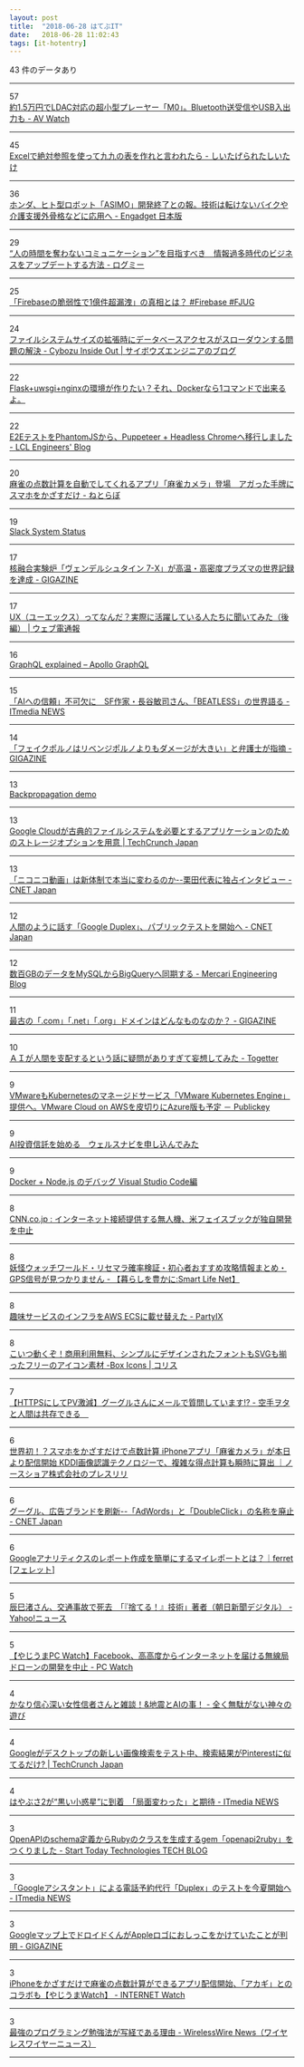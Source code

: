 ```yaml
---
layout: post
title:  "2018-06-28 はてぶIT"
date:   2018-06-28 11:02:43
tags: [it-hotentry]
---
```

43 件のデータあり

<hr><div class="row">
<div class="col-1"><span class="badge badge-pill badge-success h2">57</span></div>
<div class="col-11"><a href='https://av.watch.impress.co.jp/docs/news/1129733.html' target='_blank'>約1.5万円でLDAC対応の超小型プレーヤー「M0」。Bluetooth送受信やUSB入出力も - AV Watch</a></div>
</div>
<hr>
<div class="row">
<div class="col-1"><span class="badge badge-pill badge-success h2">45</span></div>
<div class="col-11"><a href='https://www.watto.nagoya/entry/2018/06/28/003000' target='_blank'>Excelで絶対参照を使って九九の表を作れと言われたら - しいたげられたしいたけ</a></div>
</div>
<hr>
<div class="row">
<div class="col-1"><span class="badge badge-pill badge-success h2">36</span></div>
<div class="col-11"><a href='https://japanese.engadget.com/2018/06/27/asimo/' target='_blank'>ホンダ、ヒト型ロボット「ASIMO」開発終了との報。技術は転けないバイクや介護支援外骨格などに応用へ - Engadget 日本版</a></div>
</div>
<hr>
<div class="row">
<div class="col-1"><span class="badge badge-pill badge-success h2">29</span></div>
<div class="col-11"><a href='https://logmi.jp/297069' target='_blank'>“人の時間を奪わないコミュニケーション”を目指すべき　情報過多時代のビジネスをアップデートする方法 - ログミー</a></div>
</div>
<hr>
<div class="row">
<div class="col-1"><span class="badge badge-pill badge-success h2">25</span></div>
<div class="col-11"><a href='https://qiita.com/Yatima/items/cb1962fb09f827957981' target='_blank'>「Firebaseの脆弱性で1億件超漏洩」の真相とは？ #Firebase #FJUG</a></div>
</div>
<hr>
<div class="row">
<div class="col-1"><span class="badge badge-pill badge-success h2">24</span></div>
<div class="col-11"><a href='http://blog.cybozu.io/entry/2018/06/28/080000' target='_blank'>ファイルシステムサイズの拡張時にデータベースアクセスがスローダウンする問題の解決 - Cybozu Inside Out | サイボウズエンジニアのブログ</a></div>
</div>
<hr>
<div class="row">
<div class="col-1"><span class="badge badge-pill badge-success h2">22</span></div>
<div class="col-11"><a href='https://qiita.com/lboavde1121/items/a905f1382733dfb9c8c1' target='_blank'>Flask+uwsgi+nginxの環境が作りたい？それ、Dockerなら1コマンドで出来るよ。</a></div>
</div>
<hr>
<div class="row">
<div class="col-1"><span class="badge badge-pill badge-success h2">22</span></div>
<div class="col-11"><a href='http://techblog.lclco.com/entry/2018/06/28/080000' target='_blank'>E2EテストをPhantomJSから、Puppeteer + Headless Chromeへ移行しました - LCL Engineers' Blog</a></div>
</div>
<hr>
<div class="row">
<div class="col-1"><span class="badge badge-pill badge-success h2">20</span></div>
<div class="col-11"><a href='http://nlab.itmedia.co.jp/nl/articles/1806/27/news131.html' target='_blank'>麻雀の点数計算を自動でしてくれるアプリ「麻雀カメラ」登場　アガった手牌にスマホをかざすだけ - ねとらぼ</a></div>
</div>
<hr>
<div class="row">
<div class="col-1"><span class="badge badge-pill badge-success h2">19</span></div>
<div class="col-11"><a href='https://status.slack.com/2018-06/142edcb9e52c7663' target='_blank'>Slack System Status</a></div>
</div>
<hr>
<div class="row">
<div class="col-1"><span class="badge badge-pill badge-success h2">17</span></div>
<div class="col-11"><a href='https://gigazine.net/news/20180626-wendelstein-7-x-world-record/' target='_blank'>核融合実験炉「ヴェンデルシュタイン 7-X」が高温・高密度プラズマの世界記録を達成 - GIGAZINE</a></div>
</div>
<hr>
<div class="row">
<div class="col-1"><span class="badge badge-pill badge-success h2">17</span></div>
<div class="col-11"><a href='https://dentsu-ho.com/articles/3598' target='_blank'>UX（ユーエックス）ってなんだ？実際に活躍している人たちに聞いてみた（後編） | ウェブ電通報</a></div>
</div>
<hr>
<div class="row">
<div class="col-1"><span class="badge badge-pill badge-success h2">16</span></div>
<div class="col-11"><a href='https://dev-blog.apollodata.com/graphql-explained-5844742f195e' target='_blank'>GraphQL explained – Apollo GraphQL</a></div>
</div>
<hr>
<div class="row">
<div class="col-1"><span class="badge badge-pill badge-success h2">15</span></div>
<div class="col-11"><a href='http://www.itmedia.co.jp/news/articles/1806/28/news025.html' target='_blank'>「AIへの信頼」不可欠に　SF作家・長谷敏司さん、「BEATLESS」の世界語る - ITmedia NEWS</a></div>
</div>
<hr>
<div class="row">
<div class="col-1"><span class="badge badge-pill badge-success h2">14</span></div>
<div class="col-11"><a href='https://gigazine.net/news/20180625-deepfakes-revenge-porn/' target='_blank'>「フェイクポルノはリベンジポルノよりもダメージが大きい」と弁護士が指摘 - GIGAZINE</a></div>
</div>
<hr>
<div class="row">
<div class="col-1"><span class="badge badge-pill badge-success h2">13</span></div>
<div class="col-11"><a href='https://google-developers.appspot.com/machine-learning/crash-course/backprop-scroll/' target='_blank'>Backpropagation demo</a></div>
</div>
<hr>
<div class="row">
<div class="col-1"><span class="badge badge-pill badge-success h2">13</span></div>
<div class="col-11"><a href='https://jp.techcrunch.com/2018/06/27/2018-06-26-with-cloud-filestore-the-google-cloud-gets-a-new-storage-option/' target='_blank'>Google Cloudが古典的ファイルシステムを必要とするアプリケーションのためのストレージオプションを用意 | TechCrunch Japan</a></div>
</div>
<hr>
<div class="row">
<div class="col-1"><span class="badge badge-pill badge-success h2">13</span></div>
<div class="col-11"><a href='https://japan.cnet.com/article/35121533/' target='_blank'>「ニコニコ動画」は新体制で本当に変わるのか--栗田代表に独占インタビュー - CNET Japan</a></div>
</div>
<hr>
<div class="row">
<div class="col-1"><span class="badge badge-pill badge-success h2">12</span></div>
<div class="col-11"><a href='https://japan.cnet.com/article/35121577/' target='_blank'>人間のように話す「Google Duplex」、パブリックテストを開始へ - CNET Japan</a></div>
</div>
<hr>
<div class="row">
<div class="col-1"><span class="badge badge-pill badge-success h2">12</span></div>
<div class="col-11"><a href='http://tech.mercari.com/entry/2018/06/28/100000' target='_blank'>数百GBのデータをMySQLからBigQueryへ同期する - Mercari Engineering Blog</a></div>
</div>
<hr>
<div class="row">
<div class="col-1"><span class="badge badge-pill badge-success h2">11</span></div>
<div class="col-11"><a href='https://gigazine.net/news/20180628-oldest-domain/' target='_blank'>最古の「.com」「.net」「.org」ドメインはどんなものなのか？ - GIGAZINE</a></div>
</div>
<hr>
<div class="row">
<div class="col-1"><span class="badge badge-pill badge-success h2">10</span></div>
<div class="col-11"><a href='https://togetter.com/li/1241327' target='_blank'>ＡＩが人間を支配するという話に疑問がありすぎて妄想してみた - Togetter</a></div>
</div>
<hr>
<div class="row">
<div class="col-1"><span class="badge badge-pill badge-success h2">9</span></div>
<div class="col-11"><a href='https://www.publickey1.jp/blog/18/vmwarekubernetesvmware_kubernetes_enginevmware_cloud_on_awsazure.html' target='_blank'>VMwareもKubernetesのマネージドサービス「VMware Kubernetes Engine」提供へ。VMware Cloud on AWSを皮切りにAzure版も予定 － Publickey</a></div>
</div>
<hr>
<div class="row">
<div class="col-1"><span class="badge badge-pill badge-success h2">9</span></div>
<div class="col-11"><a href='https://kimafuro.jp/2018/06/28/archives/857' target='_blank'>AI投資信託を始める　ウェルスナビを申し込んでみた</a></div>
</div>
<hr>
<div class="row">
<div class="col-1"><span class="badge badge-pill badge-success h2">9</span></div>
<div class="col-11"><a href='https://qiita.com/tailix/items/fe3804e7a58978741d56' target='_blank'>Docker + Node.js のデバッグ Visual Studio Code編</a></div>
</div>
<hr>
<div class="row">
<div class="col-1"><span class="badge badge-pill badge-success h2">8</span></div>
<div class="col-11"><a href='https://www.cnn.co.jp/tech/35121558.html' target='_blank'>CNN.co.jp : インターネット接続提供する無人機、米フェイスブックが独自開発を中止</a></div>
</div>
<hr>
<div class="row">
<div class="col-1"><span class="badge badge-pill badge-success h2">8</span></div>
<div class="col-11"><a href='http://kamomako.hatenablog.jp/entry/youkai-watch-world' target='_blank'>妖怪ウォッチワールド・リセマラ確率検証・初心者おすすめ攻略情報まとめ・GPS信号が見つかりません - 【暮らしを豊かに:Smart Life Net】</a></div>
</div>
<hr>
<div class="row">
<div class="col-1"><span class="badge badge-pill badge-success h2">8</span></div>
<div class="col-11"><a href='https://h3poteto.hatenablog.com/entry/2018/06/25/010000' target='_blank'>趣味サービスのインフラをAWS ECSに載せ替えた - PartyIX</a></div>
</div>
<hr>
<div class="row">
<div class="col-1"><span class="badge badge-pill badge-success h2">8</span></div>
<div class="col-11"><a href='https://coliss.com/articles/build-websites/operation/css/high-quality-web-icons-boxicons.html' target='_blank'>こいつ動くぞ！商用利用無料、シンプルにデザインされたフォントもSVGも揃ったフリーのアイコン素材 -Box Icons | コリス</a></div>
</div>
<hr>
<div class="row">
<div class="col-1"><span class="badge badge-pill badge-success h2">7</span></div>
<div class="col-11"><a href='https://www.kenkokarate.com/entry/2018/06/28/055934' target='_blank'>【HTTPSにしてPV激減】グーグルさんにメールで質問しています⁉︎ - 空手ヲタと人間は共存できる　</a></div>
</div>
<hr>
<div class="row">
<div class="col-1"><span class="badge badge-pill badge-success h2">6</span></div>
<div class="col-11"><a href='https://prtimes.jp/main/html/rd/p/000000001.000035408.html' target='_blank'>世界初！？スマホをかざすだけで点数計算 iPhoneアプリ「麻雀カメラ」が本日より配信開始 KDDI画像認識テクノロジーで、複雑な得点計算も瞬時に算出 ｜ノースショア株式会社のプレスリリ</a></div>
</div>
<hr>
<div class="row">
<div class="col-1"><span class="badge badge-pill badge-success h2">6</span></div>
<div class="col-11"><a href='https://japan.cnet.com/article/35121579/' target='_blank'>グーグル、広告ブランドを刷新--「AdWords」と「DoubleClick」の名称を廃止 - CNET Japan</a></div>
</div>
<hr>
<div class="row">
<div class="col-1"><span class="badge badge-pill badge-success h2">6</span></div>
<div class="col-11"><a href='https://ferret-plus.com/10453' target='_blank'>Googleアナリティクスのレポート作成を簡単にするマイレポートとは？｜ferret [フェレット]</a></div>
</div>
<hr>
<div class="row">
<div class="col-1"><span class="badge badge-pill badge-success h2">5</span></div>
<div class="col-11"><a href='https://headlines.yahoo.co.jp/hl?a=20180627-00000121-asahi-soci' target='_blank'>辰巳渚さん、交通事故で死去　「『捨てる！』技術」著者（朝日新聞デジタル） - Yahoo!ニュース</a></div>
</div>
<hr>
<div class="row">
<div class="col-1"><span class="badge badge-pill badge-success h2">5</span></div>
<div class="col-11"><a href='https://pc.watch.impress.co.jp/docs/news/yajiuma/1129837.html' target='_blank'>【やじうまPC Watch】Facebook、高高度からインターネットを届ける無線局ドローンの開発を中止 - PC Watch</a></div>
</div>
<hr>
<div class="row">
<div class="col-1"><span class="badge badge-pill badge-success h2">4</span></div>
<div class="col-11"><a href='http://www.webpolaris.net/entry/2018/06/27/200122' target='_blank'>かなり信心深い女性信者さんと雑談！&地震とAIの事！ - 全く無駄がない神々の遊び</a></div>
</div>
<hr>
<div class="row">
<div class="col-1"><span class="badge badge-pill badge-success h2">4</span></div>
<div class="col-11"><a href='https://jp.techcrunch.com/2018/06/27/2018-06-26-google-is-testing-a-new-image-search-on-desktop-that-looks-more-like-pinterest/' target='_blank'>Googleがデスクトップの新しい画像検索をテスト中、検索結果がPinterestに似てるだけ? | TechCrunch Japan</a></div>
</div>
<hr>
<div class="row">
<div class="col-1"><span class="badge badge-pill badge-success h2">4</span></div>
<div class="col-11"><a href='http://www.itmedia.co.jp/news/articles/1806/27/news129.html' target='_blank'>はやぶさ2が“黒い小惑星”に到着　「局面変わった」と期待 - ITmedia NEWS</a></div>
</div>
<hr>
<div class="row">
<div class="col-1"><span class="badge badge-pill badge-success h2">3</span></div>
<div class="col-11"><a href='https://tech.starttoday-tech.com/entry/openapi2ruby' target='_blank'>OpenAPIのschema定義からRubyのクラスを生成するgem「openapi2ruby」をつくりました - Start Today Technologies TECH BLOG</a></div>
</div>
<hr>
<div class="row">
<div class="col-1"><span class="badge badge-pill badge-success h2">3</span></div>
<div class="col-11"><a href='http://www.itmedia.co.jp/news/articles/1806/28/news068.html' target='_blank'>「Googleアシスタント」による電話予約代行「Duplex」のテストを今夏開始へ - ITmedia NEWS</a></div>
</div>
<hr>
<div class="row">
<div class="col-1"><span class="badge badge-pill badge-success h2">3</span></div>
<div class="col-11"><a href='https://gigazine.net/news/20150427-google-pee-on-apple/' target='_blank'>Googleマップ上でドロイドくんがAppleロゴにおしっこをかけていたことが判明 - GIGAZINE</a></div>
</div>
<hr>
<div class="row">
<div class="col-1"><span class="badge badge-pill badge-success h2">3</span></div>
<div class="col-11"><a href='https://internet.watch.impress.co.jp/docs/yajiuma/1129946.html' target='_blank'>iPhoneをかざすだけで麻雀の点数計算ができるアプリ配信開始、「アカギ」とのコラボも【やじうまWatch】 - INTERNET Watch</a></div>
</div>
<hr>
<div class="row">
<div class="col-1"><span class="badge badge-pill badge-success h2">3</span></div>
<div class="col-11"><a href='https://wirelesswire.jp/2018/06/65757/' target='_blank'>最強のプログラミング勉強法が写経である理由 - WirelessWire News（ワイヤレスワイヤーニュース）</a></div>
</div>
<hr>
